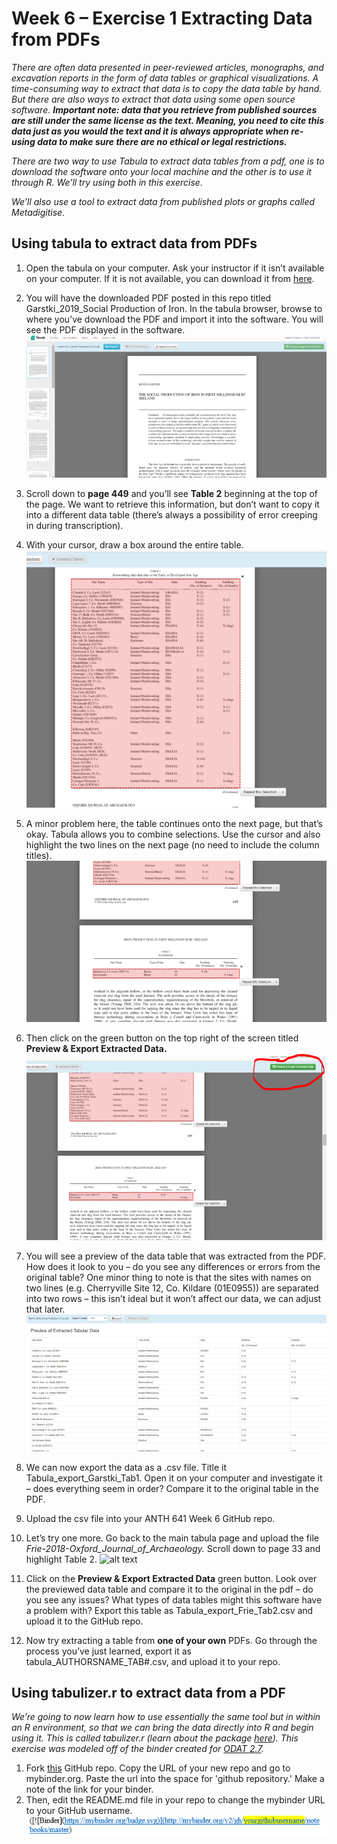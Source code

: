 # Week 6 – Exercise 1 Extracting Data from PDFs

_There are often data presented in peer-reviewed articles, monographs, and excavation reports in the form of data tables or graphical visualizations. A time-consuming way to extract that data is to copy the data table by hand. But there are also ways to extract that data using some open source software. __Important note: data that you retrieve from published sources are still under the same license as the text. Meaning, you need to cite this data just as you would the text and it is always appropriate when re-using data to make sure there are no ethical or legal restrictions.___

_There are two way to use Tabula to extract data tables from a pdf, one is to download the software onto your local machine and the other is to use it through R. We’ll try using both in this exercise._

_We’ll also use a tool to extract data from published plots or graphs called Metadigitise._

## Using tabula to extract data from PDFs

1.	Open the tabula on your computer. Ask your instructor if it isn’t available on your computer. If it is not available, you can download it from [here](tabula.technology).
2.  You will have the downloaded PDF posted in this repo titled Garstki_2019_Social Production of Iron. In the tabula browser, browse to where you’ve download the PDF and import it into the software. You will see the PDF displayed in the software. 
![alt text](/Images/Picture1.png)

3.  Scroll down to __page 449__ and you’ll see __Table 2__ beginning at the top of the page. We want to retrieve this information, but don’t want to copy it into a different data table (there’s always a possibility of error creeping in during transcription). 
4.  With your cursor, draw a box around the entire table. 
![alt text](/Images/Picture2.png)

5.  A minor problem here, the table continues onto the next page, but that’s okay. Tabula allows you to combine selections. Use the cursor and also highlight the two lines on the next page (no need to include the column titles). 
![alt text](/Images/Picture3.png)

6.  Then click on the green button on the top right of the screen titled __Preview & Export Extracted Data.__
![alt text](/Images/Picture4.png)

7.  You will see a preview of the data table that was extracted from the PDF. How does it look to you – do you see any differences or errors from the original table? One minor thing to note is that the sites with names on two lines (e.g. Cherryville Site 12, Co. Kildare (01E0955)) are separated into two rows – this isn’t ideal but it won’t affect our data, we can adjust that later. 
![alt test](/Images/Picture5.png)

8.  We can now export the data as a .csv file. Title it Tabula_export_Garstki_Tab1. Open it on your computer and investigate it – does everything seem in order? Compare it to the original table in the PDF. 
9.	Upload the csv file into your ANTH 641 Week 6 GitHub repo. 
10.	Let’s try one more. Go back to the main tabula page and upload the file _Frie-2018-Oxford_Journal_of_Archaeology._ Scroll down to page 33 and highlight Table 2. 
![alt text](/Images/Pictures6.png)

11.	 Click on the __Preview & Export Extracted Data__ green button. Look over the previewed data table and compare it to the original in the pdf – do you see any issues? What types of data tables might this software have a problem with? Export this table as Tabula_export_Frie_Tab2.csv and upload it to the GitHub repo. 
12.	 Now try extracting a table from __one of your own__ PDFs. Go through the process you’ve just learned, export it as tabula_AUTHORSNAME_TAB#.csv, and upload it to your repo. 

## Using tabulizer.r to extract data from a PDF

_We’re going to now learn how to use essentially the same tool but in within an R environment, so that we can bring the data directly into R and begin using it. This is called tabulizer.r (learn about the package [here](https://cran.r-project.org/web/packages/tabulizer/vignettes/tabulizer.html)). This exercise was modeled off of the binder created for [ODAT 2.7](https://o-date.github.io/draft/book/scraping-data.html)._

1.  Fork [this](https://github.com/kgarstki/ANTH-641_Week-6_Exercise-1) GitHub repo. Copy the URL of your new repo and go to mybinder.org. Paste the url into the space for 'github repository.' Make a note of the link for your binder.
2.  Then, edit the README.md file in your repo to change the mybinder URL to your GitHub username. 
![alt text](/Images/Image13.PNG)

